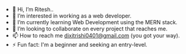 - 👋 Hi, I’m Ritesh..
- 👀 I’m interested in working as a web developer.
- 🌱 I’m currently learning Web Development using the MERN stack.
- 💞️ I’m looking to collaborate on every project that reaches me.
- 📫 How to reach me dixitrishi0401@gmail.com (you got your way).
- ⚡ Fun fact: I'm a beginner and seeking an entry-level.

<!---
Riteshdixit07/Riteshdixit07 is a ✨ special ✨ repository because its `README.md` (this file) appears on your GitHub profile.
You can click the Preview link to take a look at your changes.
--->
